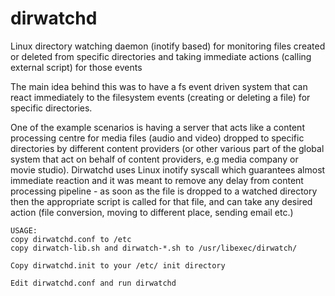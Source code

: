 # dirwatchd
Linux directory watching daemon (inotify based) for monitoring files created or deleted from specific directories and taking immediate actions (calling external script) for those events

The main idea behind this was to have a fs event driven system that can react immediately to the filesystem events
(creating or deleting a file) for specific directories.

One of the example scenarios is having a server that acts like a content processing centre for media files (audio and video)
dropped to specific directories by different content providers (or other various part of the global system that act on 
behalf of content providers, e.g media company or movie studio).
Dirwatchd uses Linux inotify syscall which guarantees almost immediate reaction and it was meant to remove
any delay from content processing pipeline - as soon as the file is dropped to a watched directory then
the appropriate script is called for that file, and can take any desired action (file conversion, moving to different place,
sending email etc.)

```
USAGE:
copy dirwatchd.conf to /etc
copy dirwatch-lib.sh and dirwatch-*.sh to /usr/libexec/dirwatch/

Copy dirwatchd.init to your /etc/ init directory

Edit dirwatchd.conf and run dirwatchd

```
